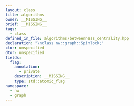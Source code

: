 ```yaml
---
layout: class
title: algorithms
owner: __MISSING__
brief: __MISSING__
tags:
  - class
defined_in_file: algorithms/betweenness_centrality.hpp
declaration: "\nclass nw::graph::Spinlock;"
ctor: unspecified
dtor: unspecified
fields:
  flag:
    annotation:
      - private
    description: __MISSING__
    type: std::atomic_flag
namespace:
  - nw
  - graph
---
```


